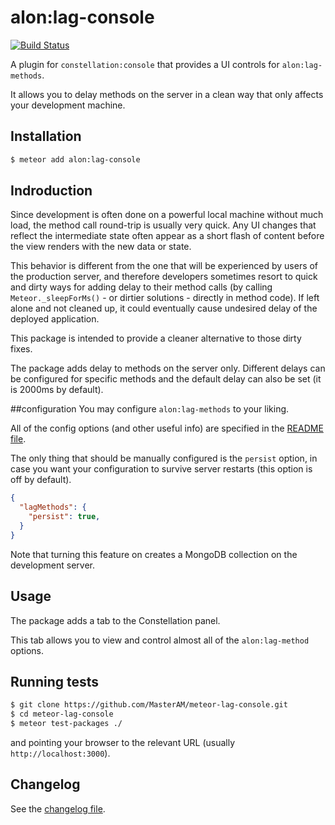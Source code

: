 # alon:lag-console
[![Build Status](https://travis-ci.org/MasterAM/meteor-lag-console.svg?branch=master)](https://travis-ci.org/MasterAM/meteor-lag-console)

A plugin for `constellation:console` that provides a UI controls for `alon:lag-methods`.

It allows you to delay methods on the server in a clean way that only affects your development machine. 

## Installation

```sh
$ meteor add alon:lag-console
```

## Indroduction
Since development is often done on a powerful local machine without much load, the method call round-trip is usually very quick. Any UI changes that reflect the intermediate state often appear as a short flash of content before the view renders with the new data or state.

This behavior is different from the one that will be experienced by users of the production server, and therefore developers sometimes resort to quick and dirty ways for adding delay to their method calls (by calling `Meteor._sleepForMs()` - or dirtier solutions - directly in method code). If left alone and not cleaned up, it could eventually cause undesired delay of the deployed application.

This package is intended to provide a cleaner alternative to those dirty fixes.

The package adds delay to methods on the server only. Different delays can be configured for specific methods and the default delay can also be set (it is 2000ms by default).

##configuration
You may configure `alon:lag-methods` to your liking.

All of the config options (and other useful info) are specified in the [README file](https://github.com/MasterAM/meteor-lag-methods/blob/master/README.md).

The only thing that should be manually configured is the `persist` option, in case you want your configuration to survive server restarts (this option is off by default).
 

```json
{
  "lagMethods": {
    "persist": true,
  }
}
```
Note that turning this feature on creates a MongoDB collection on the development server.

## Usage
The package adds a tab to the Constellation panel.

This tab allows you to view and control almost all of the `alon:lag-method` options.

## Running tests

```sh
$ git clone https://github.com/MasterAM/meteor-lag-console.git
$ cd meteor-lag-console
$ meteor test-packages ./
```
and pointing your browser to the relevant URL (usually `http://localhost:3000`).

## Changelog

See the [changelog file].


[changelog file]: CHANGELOG.md "changelog file"
